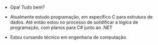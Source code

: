 - Opa! Tudo bem?
- Atualmente estudo programação, em específico C para estrutura de dados. Até então estou no processo de solidificar a lógica de programação, com planos para C# junto ao .NET

- Estou cursando técnico em engenharia de computação.

<!---
marcoslima42/marcoslima42 is a ✨ special ✨ repository because its `README.md` (this file) appears on your GitHub profile.
You can click the Preview link to take a look at your changes.
--->
